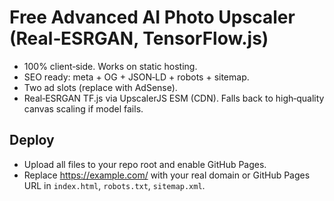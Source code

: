 # Free Advanced AI Photo Upscaler (Real‑ESRGAN, TensorFlow.js)

- 100% client‑side. Works on static hosting.
- SEO ready: meta + OG + JSON‑LD + robots + sitemap.
- Two ad slots (replace with AdSense).
- Real‑ESRGAN TF.js via UpscalerJS ESM (CDN). Falls back to high‑quality canvas scaling if model fails.

## Deploy
- Upload all files to your repo root and enable GitHub Pages.
- Replace https://example.com/ with your real domain or GitHub Pages URL in `index.html`, `robots.txt`, `sitemap.xml`.
